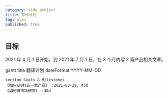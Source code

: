 ```yaml
---
category: side_project
title: 写作计划
tag: plan
published: true
---
```


## 目标

2021 年 4 月 1 日开始，到 2021 年 7 月 1 日，在 3 个月内写 2 篇产品相关文章。

<div class="mermaid">
    gantt
    title 翻译计划
    dateFormat  YYYY-MM-DD

    section Goals & Milestones
    《如何从0打造一款产品》 :2021-03-29, 45d
    《如何做市场研究》 :30d

</div>
